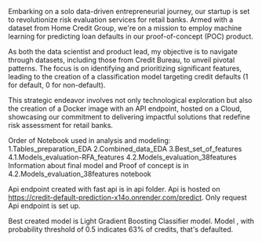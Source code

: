 Embarking on a solo data-driven entrepreneurial journey, our startup is set to revolutionize risk evaluation services for retail banks. Armed with a dataset from Home Credit Group, we're on a mission to employ machine learning for predicting loan defaults in our proof-of-concept (POC) product.

As both the data scientist and product lead, my objective is to navigate through datasets, including those from Credit Bureau, to unveil pivotal patterns. The focus is on identifying and prioritizing significant features, leading to the creation of a classification model targeting credit defaults (1 for default, 0 for non-default).

This strategic endeavor involves not only technological exploration but also the creation of a Docker image with an API endpoint, hosted on a Cloud, showcasing our commitment to delivering impactful solutions that redefine risk assessment for retail banks.

Order of Notebook used in analysis and modeling:
1.Tables_preparation_EDA
2.Combined_data_EDA
3.Best_set_of_features
4.1.Models_evaluation-RFA_features
4.2.Models_evaluation_38features
Information about final model and Proof of concept is in 4.2.Models_evaluation_38features notebook

Api endpoint created with fast api is in api folder. Api is hosted on https://credit-default-prediction-x14o.onrender.com/predict. Only request Api endpoint is set up.

Best created model is Light Gradient Boosting Classifier model.
Model , with probability threshold of 0.5 indicates 63% of credits, that's defaulted.

